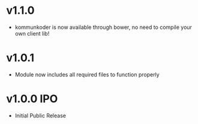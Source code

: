 # v1.1.0

- kommunkoder is now available through bower, no need to compile your own client lib!

# v1.0.1

- Module now includes all required files to function properly

# v1.0.0 IPO

- Initial Public Release
